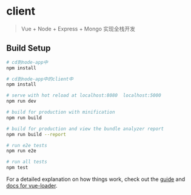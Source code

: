 # client

> Vue + Node + Express + Mongo 实现全栈开发

## Build Setup

```bash
# cd到node-app中
npm install

# cd到node-app中的client中
npm install

# serve with hot reload at localhost:8080  localhost:5000
npm run dev

# build for production with minification
npm run build

# build for production and view the bundle analyzer report
npm run build --report

# run e2e tests
npm run e2e

# run all tests
npm test
```

For a detailed explanation on how things work, check out the [guide](http://vuejs-templates.github.io/webpack/) and [docs for vue-loader](http://vuejs.github.io/vue-loader).
